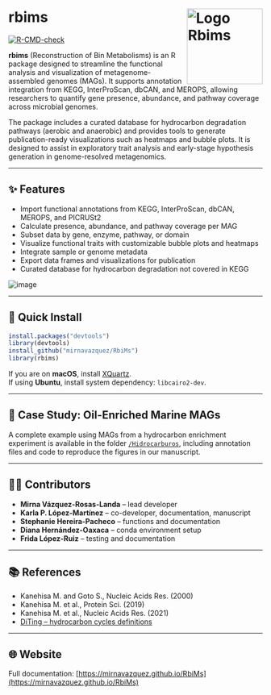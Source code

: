 

# rbims <img src="man/figures/Logo-rRbiMs.png" alt="Logo Rbims" width="150" align="right"/>

[![R-CMD-check](https://github.com/mirnavazquez/RbiMs/workflows/R-CMD-check/badge.svg)](https://github.com/mirnavazquez/RbiMs/actions)

**rbims** (Reconstruction of Bin Metabolisms) is an R package designed to streamline the functional analysis and visualization of metagenome-assembled genomes (MAGs). It supports annotation integration from KEGG, InterProScan, dbCAN, and MEROPS, allowing researchers to quantify gene presence, abundance, and pathway coverage across microbial genomes.

The package includes a curated database for hydrocarbon degradation pathways (aerobic and anaerobic) and provides tools to generate publication-ready visualizations such as heatmaps and bubble plots. It is designed to assist in exploratory trait analysis and early-stage hypothesis generation in genome-resolved metagenomics.

---

## ✨ Features

- Import functional annotations from KEGG, InterProScan, dbCAN, MEROPS, and PICRUSt2
- Calculate presence, abundance, and pathway coverage per MAG
- Subset data by gene, enzyme, pathway, or domain
- Visualize functional traits with customizable bubble plots and heatmaps
- Integrate sample or genome metadata
- Export data frames and visualizations for publication
- Curated database for hydrocarbon degradation not covered in KEGG

![image](https://github.com/user-attachments/assets/3a1eff08-00b9-4901-ab18-d1e4c1c6f0d0)

---

## 🚀 Quick Install

```r
install.packages("devtools")
library(devtools)
install_github("mirnavazquez/RbiMs")
library(rbims)
```

If you are on **macOS**, install [XQuartz](https://www.xquartz.org/).  
If using **Ubuntu**, install system dependency: `libcairo2-dev`.

---

## 🧬 Case Study: Oil-Enriched Marine MAGs

A complete example using MAGs from a hydrocarbon enrichment experiment is available in the folder [`/Hidrocarburos`](https://github.com/mirnavazquez/RbiMs/tree/main/Hidrocarburos), including annotation files and code to reproduce the figures in our manuscript.


---

## 👩‍💻 Contributors

- **Mirna Vázquez-Rosas-Landa** – lead developer  
- **Karla P. López-Martínez** – co-developer, documentation, manuscript  
- **Stephanie Hereira-Pacheco** – functions and documentation  
- **Diana Hernández-Oaxaca** – conda environment setup  
- **Frida López-Ruiz** – testing and documentation  

---

## 📚 References

- Kanehisa M. and Goto S., Nucleic Acids Res. (2000)  
- Kanehisa M. et al., Protein Sci. (2019)  
- Kanehisa M. et al., Nucleic Acids Res. (2021)  
- [DiTing – hydrocarbon cycles definitions](https://github.com/xuechunxu/DiTing)

---

## 🌐 Website

Full documentation: [https://mirnavazquez.github.io/RbiMs](https://mirnavazquez.github.io/RbiMs)


